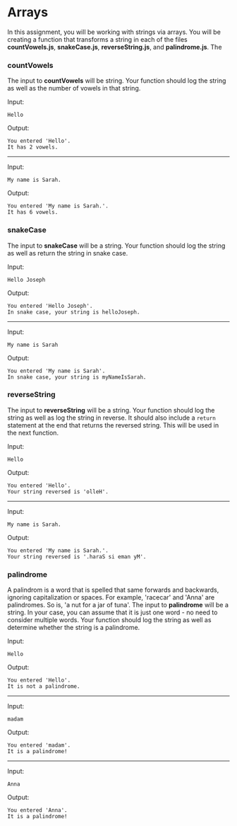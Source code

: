 # Arrays

In this assignment, you will be working with strings via arrays.  You will be creating a function that transforms a string in each of the files **countVowels.js**, **snakeCase.js**, **reverseString.js**, and **palindrome.js**.  The

### countVowels
The input to **countVowels** will be string.  Your function should log the string as well as the number of vowels in that string.

Input:

```
Hello
```

Output:
```
You entered 'Hello'.
It has 2 vowels.
```
---

Input:

```
My name is Sarah.
```

Output:
```
You entered 'My name is Sarah.'.
It has 6 vowels.
```

### snakeCase
The input to **snakeCase** will be a string.  Your function should log the string as well as return the string in snake case.

Input:

```
Hello Joseph
```

Output:
```
You entered 'Hello Joseph'.
In snake case, your string is helloJoseph.
```
---

Input:

```
My name is Sarah
```

Output:
```
You entered 'My name is Sarah'.
In snake case, your string is myNameIsSarah.
```

### reverseString
The input to **reverseString** will be a string.  Your function should log the string as well as log the string in reverse.  It should also include a `return` statement at the end that returns the reversed string.  This will be used in the next function.

Input:

```
Hello
```

Output:
```
You entered 'Hello'.
Your string reversed is 'olleH'.
```
---

Input:

```
My name is Sarah.
```

Output:
```
You entered 'My name is Sarah.'.
Your string reversed is '.haraS si eman yM'.
```

### palindrome
A palindrom is a word that is spelled that same forwards and backwards, ignoring capitalization or spaces.  For example, 'racecar' and 'Anna' are palindromes.   So is, 'a nut for a jar of tuna'.  The input to **palindrome** will be a string.  In your case, you can assume that it is just one word - no need to consider multiple words.  Your function should log the string as well as determine whether the string is a palindrome.

Input:

```
Hello
```

Output:
```
You entered 'Hello'.
It is not a palindrome.
```
---

Input:

```
madam
```

Output:
```
You entered 'madam'.
It is a palindrome!
```

---

Input:

```
Anna
```

Output:
```
You entered 'Anna'.
It is a palindrome!
```
